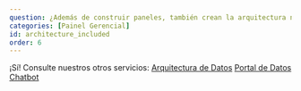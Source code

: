 ```yaml
---
question: ¿Además de construir paneles, también crean la arquitectura necesaria?
categories: [Painel Gerencial]
id: architecture_included
order: 6
---
```


¡Sí! Consulte nuestros otros servicios:
[Arquitectura de Datos](#arquitectura-de-datos)
[Portal de Datos](#portal-de-datos)
[Chatbot](#chatbot)